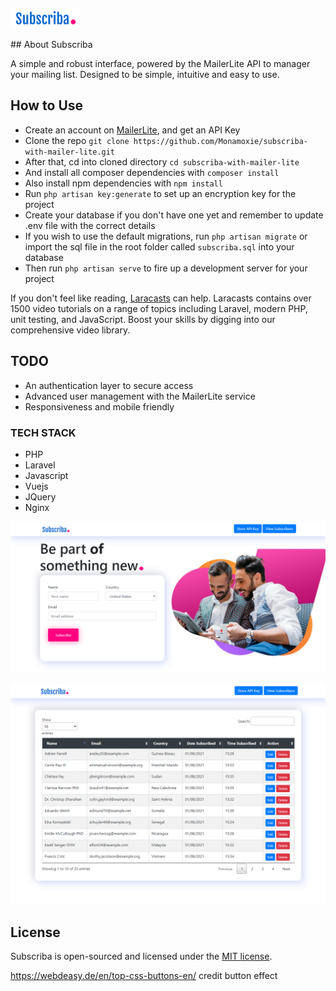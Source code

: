 <p align="left"><a href="https://github.com/monamoxie"><img src="public/img/logo.png" width="110" ></a></p>
## About Subscriba

A simple and robust interface, powered by the MailerLite API to manager your mailing list. Designed to be simple, intuitive and easy to use. 

## How to Use
- Create an account on [MailerLite](https://mailerlite.com), and get an API Key
- Clone the repo  `git clone https://github.com/Monamoxie/subscriba-with-mailer-lite.git`
- After that, cd into cloned directory `cd subscriba-with-mailer-lite`
- And install all composer dependencies with `composer install`
- Also install npm dependencies with `npm install`
- Run `php artisan key:generate` to set up an encryption key for the project
- Create your database if you don't have one yet and remember to update .env file with the correct details
- If you wish to use the  default migrations, run `php artisan migrate` or import the sql file in the root folder called  `subscriba.sql` into your database
- Then run `php artisan serve` to fire up a development server for your project



If you don't feel like reading, [Laracasts](https://laracasts.com) can help. Laracasts contains over 1500 video tutorials on a range of topics including Laravel, modern PHP, unit testing, and JavaScript. Boost your skills by digging into our comprehensive video library.

## TODO
- An authentication layer to secure access
- Advanced user management with the MailerLite service
- Responsiveness and mobile friendly

### TECH STACK

- PHP
- Laravel
- Javascript
- Vuejs
- JQuery
- Nginx


<p align="left"><a href="https://github.com/monamoxie"><img src="public/img/snapshot_home.png"></a></p>

<p align="left"><a href="https://github.com/monamoxie"><img src="public/img/snapshot_table.png"></a></p>

## License

Subscriba is open-sourced and licensed under the [MIT license](https://opensource.org/licenses/MIT).

https://webdeasy.de/en/top-css-buttons-en/ credit button effect
